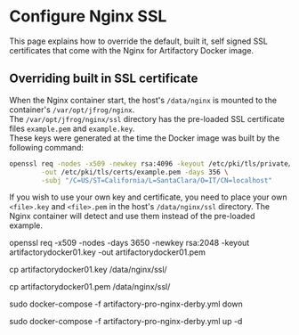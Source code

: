 # Configure Nginx SSL
This page explains how to override the default, built it, self signed SSL certificates that come with the 
Nginx for Artifactory Docker image.

## Overriding built in SSL certificate
When the Nginx container start, the host's `/data/nginx` is mounted to the container's `/var/opt/jfrog/nginx`.  
The `/var/opt/jfrog/nginx/ssl` directory has the pre-loaded SSL certificate files `example.pem` and `example.key`.  
These keys were generated at the time the Docker image was built by the following command:  
```bash
openssl req -nodes -x509 -newkey rsa:4096 -keyout /etc/pki/tls/private/example.key \
        -out /etc/pki/tls/certs/example.pem -days 356 \
        -subj "/C=US/ST=California/L=SantaClara/O=IT/CN=localhost"
```
If you wish to use your own key and certificate, you need to place your own `<file>.key` and `<file>.pem` in the host's 
`/data/nginx/ssl` directory. The Nginx container will detect and use them instead of the pre-loaded example.

openssl req -x509 -nodes -days 3650 -newkey rsa:2048 -keyout artifactorydocker01.key -out artifactorydocker01.pem

cp artifactorydocker01.key /data/nginx/ssl/

cp artifactorydocker01.pem /data/nginx/ssl/

sudo docker-compose -f artifactory-pro-nginx-derby.yml down

sudo docker-compose -f artifactory-pro-nginx-derby.yml up -d

